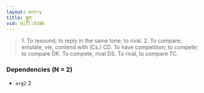 ```yaml
---
layout: entry
title: སྒྲུན་
vid: Hill:0386
---
```

> 1\. To resound; to reply in the same tone; to rival\. 2\. To compare; emulate, vie, contend with (Cs\.) CD\. To have competition; to compete; to compare DK\. To compete, rival DS\. To rival, to compare TC\.


### Dependencies (N = 2)
* `arg2` 2

